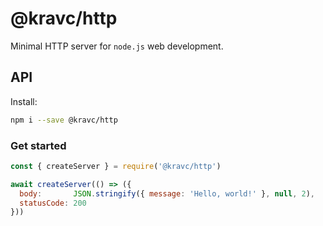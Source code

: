 # @kravc/http

Minimal HTTP server for `node.js` web development.

## API

Install:

```sh
npm i --save @kravc/http
```

### Get started

```js
const { createServer } = require('@kravc/http')

await createServer(() => ({
  body:       JSON.stringify({ message: 'Hello, world!' }, null, 2),
  statusCode: 200
}))
```
